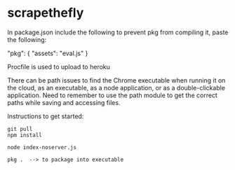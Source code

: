 # scrapethefly


In package.json include the following to prevent pkg from compiling it, paste the following:

  "pkg": {
    "assets": "eval.js"
  }



  Procfile is used to upload to heroku

  There can be path issues to find the Chrome executable when running it on the cloud, as an executable, as a node application, or as a double-clickable application. Need to remember to use the path module to get the correct paths while saving and accessing files.

Instructions to get started:

    git pull
    npm install
    
    node index-noserver.js

    pkg .  --> to package into executable

